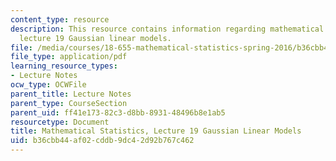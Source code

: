 ```yaml
---
content_type: resource
description: This resource contains information regarding mathematical statistics,
  lecture 19 Gaussian linear models.
file: /media/courses/18-655-mathematical-statistics-spring-2016/b36cbb44af02cddb9dc42d92b767c462_MIT18_655S16_LecNote19.pdf
file_type: application/pdf
learning_resource_types:
- Lecture Notes
ocw_type: OCWFile
parent_title: Lecture Notes
parent_type: CourseSection
parent_uid: ff41e173-82c3-d8bb-8931-48496b8e1ab5
resourcetype: Document
title: Mathematical Statistics, Lecture 19 Gaussian Linear Models
uid: b36cbb44-af02-cddb-9dc4-2d92b767c462
---
```

